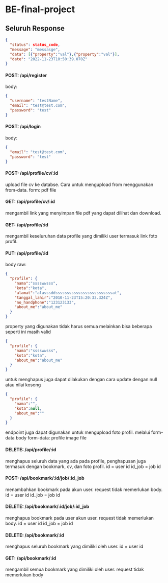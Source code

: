 # BE-final-project
## Seluruh Response
```json
{
  "status": status_code,
  "message": "messasge",
  "data": [{"property":"val"},{"property":"val"}],
  "date": "2022-11-23T10:50:39.070Z"
}
```

#### POST: /api/register
body:
```json
{
  "username": "testName",
  "email": "test@test.com",
  "password": "test"
}
```

#### POST: /api/login
body:
```json
{
  "email": "test@test.com",
  "password": "test"
}
```

#### POST: /api/profile/cv/:id
upload file cv ke databse. Cara untuk mengupload from menggunakan from-data.
form: pdf file

#### GET: /api/profile/cv/:id
mengambil link yang menyimpan file pdf yang dapat dilihat dan download.

#### GET: /api/profile/:id
mengambil keseluruhan data profile yang dimiliki user termasuk link foto profil.


#### PUT: /api/profile/:id
body raw: 
```json
{
  "profile": {
    "nama":"sssswwsss",
    "kota":"kota",
    "alamat":"alasssddsssssssssssssssssssssssssat",
    "tanggal_lahir":"2010-11-23T15:20:33.324Z",
    "no_handphone":"123123133",
    "about_me":"about_me"
  }
}
```

property yang digunakan tidak harus semua melainkan bisa beberapa seperti ini masih valid
```json
{
  "profile": {
    "nama":"sssswwsss",
    "kota":"kota",
    "about_me":"about_me"
  }
}
```

untuk menghapus juga dapat dilakukan dengan cara update dengan null atau nilai kosong
```json
{
  "profile": {
    "nama":"",
    "kota":null,
    "about_me":""
  }
}
```

endpoint juga dapat digunakan untuk mengupload foto profil. melalui form-data
body form-data: profile image file

#### DELETE: /api/profile/:id
menghapus seluruh data yang ada pada profile, penghapusan juga termasuk dengan bookmark, cv, dan foto profil.
id = user id
id_job = job id

#### POST: /api/bookmark/:id/job/:id_job
menambahkan bookmark pada akun user. request tidak memerlukan body.
id = user id
id_job = job id

#### DELETE: /api/bookmark/:id/job/:id_job
menghapus bookmark pada user akun user. request tidak memerlukan body.
id = user id
id_job = job id

#### DELETE: /api/bookmark/:id
menghapus seluruh bookmark yang dimiliki oleh user.
id = user id

#### GET: /api/bookmark/:id
mengambil semua bookmark yang dimiliki oleh user. request tidak memerlukan body
